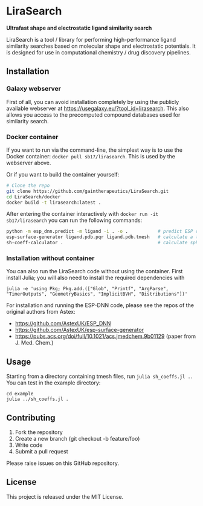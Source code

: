 # LiraSearch

**Ultrafast shape and electrostatic ligand similarity search**

LiraSearch is a tool / library for performing high-performance ligand similarity searches based on molecular shape and electrostatic potentials. It is designed for use in computational chemistry / drug discovery pipelines.

## Installation

### Galaxy webserver

First of all, you can avoid installation completely by using the publicly available webserver at https://usegalaxy.eu/?tool_id=lirasearch. This also allows you access to the precomputed compound databases used for similarity search.

### Docker container

If you want to run via the command-line, the simplest way is to use the Docker container: `docker pull sb17/lirasearch`. This is used by the webserver above.

Or if you want to build the container yourself:

```bash
# Clone the repo
git clone https://github.com/gaintherapeutics/LiraSearch.git
cd LiraSearch/docker
docker build -t lirasearch:latest .
```

After entering the container interactively with `docker run -it sb17/lirasearch` you can run the following commands:

```bash
python -m esp_dnn.predict -m ligand -i . -o .           # predict ESP charges using the DNN method by Rathi et al., 2019, J. Med. Chem
esp-surface-generator ligand.pdb.pqr ligand.pdb.tmesh 	# calculate a tmesh file representing the ESP surface, code from the authors above
sh-coeff-calculator .                                   # calculate spherical harmonics coefficients
```

### Installation without container

You can also run the LiraSearch code without using the container. First install Julia; you will also need to install the required dependencies with

```
julia -e 'using Pkg; Pkg.add.(["Glob", "Printf", "ArgParse", "TimerOutputs", "GeometryBasics", "ImplicitBVH", "Distributions"])'
```

For installation and running the ESP-DNN code, please see the repos of the original authors from Astex:
* https://github.com/AstexUK/ESP_DNN
* https://github.com/AstexUK/esp-surface-generator
* https://pubs.acs.org/doi/full/10.1021/acs.jmedchem.9b01129 (paper from J. Med. Chem.)

## Usage

Starting from a directory containing tmesh files, run `julia sh_coeffs.jl .`. You can test in the example directory:

```
cd example
julia ../sh_coeffs.jl .

```

## Contributing

1. Fork the repository
2. Create a new branch (git checkout -b feature/foo)
3. Write code 
4. Submit a pull request

Please raise issues on this GitHub repository.

## License

This project is released under the MIT License.
